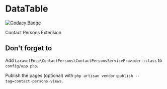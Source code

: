 # DataTable
[![Codacy Badge](https://api.codacy.com/project/badge/Grade/ee67de45d1f14dbd98eb72c8cf972902)](https://www.codacy.com/app/laravel-enso/DataTable?utm_source=github.com&amp;utm_medium=referral&amp;utm_content=laravel-enso/DataTable&amp;utm_campaign=Badge_Grade)

Contact Persons Extension

## Don't forget to

Add `LaravelEnso\ContactPersons\ContactPersonsServiceProvider::class` to `config/app.php`.

Publish the pages (optional) with `php artisan vendor:publish --tag=contact-persons-views`.


